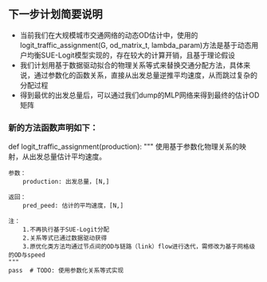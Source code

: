 ## 下一步计划简要说明
- 当前我们在大规模城市交通网络的动态OD估计中，使用的logit_traffic_assignment(G, od_matrix_t, lambda_param)方法是基于动态用户均衡SUE-Logit模型实现的，存在较大的计算开销，且基于理论假设
- 我们计划用基于数据驱动拟合的物理关系等式来替换交通分配方法，具体来说，通过参数化的函数关系，直接从出发总量逆推平均速度，从而跳过复杂的分配过程
- 得到最优的出发总量后，可以通过我们dump的MLP网络来得到最终的估计OD矩阵
### 新的方法函数声明如下：

def logit_traffic_assignment(production):
    """
    使用基于参数化物理关系的映射，从出发总量估计平均速度。

    参数：
        production: 出发总量，[N,]

    返回：
        pred_peed: 估计的平均速度，[N,]

    注：
        1.不再执行基于SUE-Logit分配
        2.关系等式已通过数据驱动获得
        3.原优化类方法均通过节点间的OD与链路（link）flow进行迭代，需修改为基于网格级的OD与speed
    """
    pass  # TODO: 使用参数化关系等式实现

